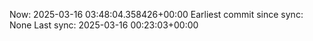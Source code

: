 Now: 2025-03-16 03:48:04.358426+00:00 Earliest commit since sync: None Last sync: 2025-03-16 00:23:03+00:00
